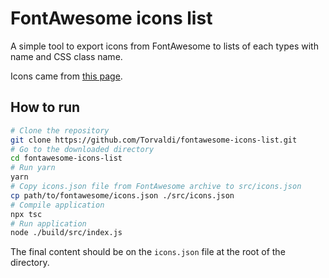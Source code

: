 # FontAwesome icons list

A simple tool to export icons from FontAwesome to lists of each types with name and CSS class name.

Icons came from [this page](https://fontawesome.com/download).

## How to run

```bash
# Clone the repository
git clone https://github.com/Torvaldi/fontawesome-icons-list.git
# Go to the downloaded directory
cd fontawesome-icons-list
# Run yarn
yarn
# Copy icons.json file from FontAwesome archive to src/icons.json
cp path/to/fontawesome/icons.json ./src/icons.json
# Compile application
npx tsc
# Run application
node ./build/src/index.js
```

The final content should be on the `icons.json` file at the root of the directory.
